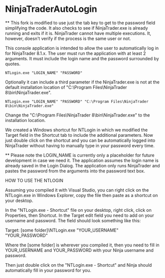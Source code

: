 # NinjaTraderAutoLogin

** This fork is modified to use just the tab key to get to the password field simplifying the code. It also checks to see if NinjaTrader.exe is already running and exits if it is. NinjaTrader cannot have multiple executions. It, however, doesn't verify if the process is the same user or not.

This console application is intended to allow the user to automatically log in for NinjaTrader 8.1.x. The user must run the application with at least 2 arguments. It must include the login name and the password surrounded by quotes.

    NTLogin.exe "LOGIN_NAME" "PASSWORD"

Optionally it can include a third parameter if the NinjaTrader.exe is not at the default installation location of "C:\Program Files\NinjaTrader 8\bin\NinjaTrader.exe".

    NTLogin.exe "LOGIN_NAME" "PASSWORD" "C:\Program Files\NinjaTrader 8\bin\NinjaTrader.exe"

Change the "C:\Program Files\NinjaTrader 8\bin\NinjaTrader.exe" to the installation location.

We created a Windows shortcut for NTLogin in which we modified the Target field in the Shortcut tab to include the additional parameters. Now just double click on the shortcut and you can be automatically logged into NinjaTrader without having to manually type in your password every time.

** Please note the LOGIN_NAME is currently only a placeholder for future development in case we need it. The application assumes the login name is already saved in the Login Dialog. The application only runs NinjaTrader and pastes the password from the arguments into the password text box.


HOW TO USE THE NTLOGIN

Assuming you compiled it with Visual Studio, you can right click on the NTLogin.exe in Windows Explorer, copy the file then paste as a shortcut on your desktop.

In the "NTLogin.exe - Shortcut" file on your desktop, right click, click on Properties, then Shortcut. In the Target edit field you need to add on your username and password. The field should look something like this:

Target: [some folder]\NTLogin.exe "YOUR_USERNAME" "YOUR_PASSWORD"

Where the [some folder] is wherever you compiled it, then you need to fill in YOUR_USERNAME and YOUR_PASSWORD with your Ninja username and password.

Then just double click on the "NTLogin.exe - Shortcut" and Ninja should automatically fill in your password for you. 
